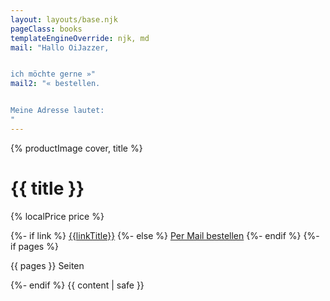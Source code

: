 ```yaml
---
layout: layouts/base.njk
pageClass: books
templateEngineOverride: njk, md
mail: "Hallo OiJazzer,


ich möchte gerne »"
mail2: "« bestellen.


Meine Adresse lautet:
"
---
```


<div class="product">
  {% productImage cover, title %}

  <div class="product__description">
    <h1 class="product__title">{{ title }}</h1>
    <p class="product__price">{% localPrice price %}</p>
    {%- if link %}
    <a class="button product__button" href="{{link}}">{{linkTitle}}</a>
    {%- else %}
    <a href="mailto:info@oijazz.org?subject={{ title | mailText }}&body={{ mail | mailText }}{{ title | mailText }}{{ mail2 | mailText }}" class="button product__button">Per Mail bestellen</a>
    {%- endif %}
    {%- if pages %}
      <p>{{ pages }} Seiten</p>
    {%- endif %}
    {{ content | safe }}
  </div>
</div>
